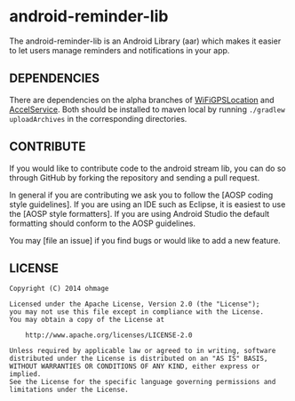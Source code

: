 android-reminder-lib
====================

The android-reminder-lib is an Android Library (aar) which makes it easier to let users manage
reminders and notifications in your app.

DEPENDENCIES
------------

There are dependencies on the alpha branches of
[WiFiGPSLocation](https://github.com/ohmage/wi-fi-gps-location/tree/alpha) and
[AccelService](https://github.com/ohmage/accel-service/tree/alpha). Both should be installed to
maven local by running `./gradlew uploadArchives` in the corresponding directories.


CONTRIBUTE
----------

If you would like to contribute code to the android stream lib, you can do so through
GitHub by forking the repository and sending a pull request.

In general if you are contributing we ask you to follow the [AOSP coding style guidelines]. If you
are using an IDE such as Eclipse, it is easiest to use the [AOSP style formatters]. If you are using
Android Studio the default formatting should conform to the AOSP guidelines.

You may [file an issue] if you find bugs or would like to add a new feature.

LICENSE
-------

    Copyright (C) 2014 ohmage

    Licensed under the Apache License, Version 2.0 (the "License");
    you may not use this file except in compliance with the License.
    You may obtain a copy of the License at

        http://www.apache.org/licenses/LICENSE-2.0

    Unless required by applicable law or agreed to in writing, software
    distributed under the License is distributed on an "AS IS" BASIS,
    WITHOUT WARRANTIES OR CONDITIONS OF ANY KIND, either express or implied.
    See the License for the specific language governing permissions and
    limitations under the License.